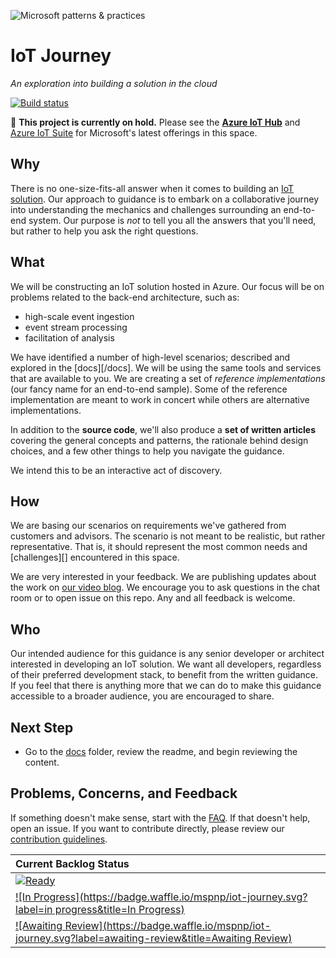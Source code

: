 ![Microsoft patterns & practices](http://pnp.azurewebsites.net/images/pnp-logo.png)
# IoT Journey
_An exploration into building a solution in the cloud_

[![Build status](https://ci.appveyor.com/api/projects/status/7oj0ufqarqmgfqim/branch/master?svg=true)](https://ci.appveyor.com/project/mspnp/iot-journey)

:memo: **This project is currently on hold.** 
Please see the  [**Azure IoT Hub**](https://azure.microsoft.com/en-us/documentation/services/iot-hub/) and [Azure IoT Suite](https://www.azureiotsuite.com/) for Microsoft's latest offerings in this space. 

## Why

There is no one-size-fits-all answer when it comes to building an [IoT solution][intro-to-iot].
Our approach to guidance is to embark on a collaborative journey into
understanding the mechanics and challenges surrounding an end-to-end system.
Our purpose is _not_ to tell you all the answers that you'll need, but rather
to help you ask the right questions.

## What

We will be constructing an IoT solution hosted in Azure. 
Our focus will be on problems related to the back-end architecture, such as:
- high-scale event ingestion
- event stream processing
- facilitation of analysis

We have identified a number of high-level scenarios; described and explored in the [docs][/docs]. We will be using the same tools and services that are available to you. 
We are creating a set of _reference implementations_ (our fancy name for an
end-to-end sample). Some of the reference implementation are meant to work in concert while others are alternative implementations.

In addition to the **source code**, we'll also produce a **set of written
articles** covering the general concepts and patterns, the rationale behind
design choices, and a few other things to help you navigate the guidance.

We intend this to be an interactive act of discovery.

## How

We are basing our scenarios on requirements we've gathered from customers and advisors. The scenario is not meant to be realistic, but rather representative. That is, it should represent the most common needs and [challenges][] encountered in this space.

We are very interested in your feedback. We are publishing updates about the work on [our video blog](https://channel9.msdn.com/blogs/mspnp). We encourage you to ask questions in the chat room or to open issue on this repo.
Any and all feedback is welcome.

## Who

Our intended audience for this guidance is any senior developer or architect interested in developing an IoT solution. 
We want all developers, regardless of their preferred development stack, to benefit from the written guidance.
If you feel that there is anything more that we can do to make this guidance accessible to a broader audience, you are encouraged to share.

## Next Step

- Go to the [docs](docs) folder, review the readme, and begin reviewing the content.

## Problems, Concerns, and Feedback
If something doesn't make sense, start with the [FAQ](FAQ.md).
If that doesn't help, open an issue.
If you want to contribute directly, please review our
[contribution guidelines](CONTRIBUTING.md).

| Current Backlog Status 
| :------
| [![Ready](https://badge.waffle.io/mspnp/iot-journey.svg?label=ready&title=Ready)](https://waffle.io/mspnp/iot-journey)
| [![In Progress](https://badge.waffle.io/mspnp/iot-journey.svg?label=in progress&title=In Progress)](https://waffle.io/mspnp/iot-journey)
| [![Awaiting Review](https://badge.waffle.io/mspnp/iot-journey.svg?label=awaiting-review&title=Awaiting Review)](https://waffle.io/mspnp/iot-journey)

[intro-to-iot]: docs/01-what-is-an-IoT-solution.md
